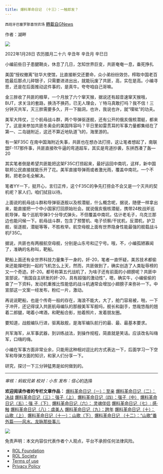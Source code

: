 ```yaml
---
title: 爆料革命日记 （十三）：一触即发？
---
```

`西班牙巴塞罗那喜悦农场` [轉載自GNews](https://gnews.org/zh-hans/1943095/)

作者：湖畔

![](https://assets.gnews.org/wp-content/uploads/2022/02/tempsnip02-2.png)

2022年1月28日 农历腊月二十六 辛丑年 辛丑月 辛巳日

小编前些日子患腱鞘炎，休息了几日，怎知世界巨变，共匪奄奄一息，垂死挣扎

美国“授权撤离”驻华大使馆，比直接断交还要命，众小弟纷纷效仿，榨取中国老百姓最后那点儿碎银子，只需要进进出出，就能玩废了共匪，高，实在是高。小编寻思，还是在后面推动这件事的，是真牛。夸夸咱自己哥嘛。

金三胖收了共匪的粮草，一个月放了六个窜天猴，据说还有超音速窜天猴哦，BUT，求关注的套路，换汤不换药，已无人理会，丫特马真敢打吗？我不信！三分钟灭共军，灭三胖需要多久，开一下脑洞，也许，我说也许，就“噗呲”的功夫。

美军大阵仗，三个航母战斗群，两个导弹驱逐舰，还有公开的俄亥俄核潜艇，都来了。这是来参加共匪冬奥会的美国阵容吗？平日里如雷贯耳的军事力量都集结在了第一、二岛链附近，这还不算近地轨道飞的，海里游的。

有一架F35C 在南中国海附近失事，共匪也在想办法打捞，这让笔者想起了，南联盟F-117那件事，共匪直接吹牛逼的弯道超车，其实是弯道抄袭，东拼西凑了轰—20

其实笔者倒是希望共匪能把这架F35C打捞起来，最好运回中南坑，这样，新中国联邦公民直接就能乐开了花。美军直接导弹雨或者激光雨，覆盖中南坑，一个不剩，把老杂毛全解决。

笔者YY一下，挺开心，言归正传，这个F35C的争先打捞会不会又是一个灭共的契机呢？家人们，咱们拭目以待。

上面说的航母战斗群和导弹驱逐舰以及核潜艇，什么概念呢，据说，随便一样拿出来，能直接把一个中小国家打回原始社会。就说俄亥俄核潜艇，携带24枚战斧巡航导弹，每个巡航导弹3个分导式弹头，不但覆盖中南坑，估计老毛子，乌克兰那边也能问候一下。航母战斗群，包含了预警机、电子侦察/干扰机，反潜机，护卫舰，驱逐舰，潜艇等等，不胜枚举。航空母舰上面有世界隐身性能最强的舰载战斗机F35C。

据说，共匪也有两艘航空母舰，分别是山东号和辽宁号。哦，不，小编孤陋寡闻了，准确的名称叫，靶船。

靶船上面还有全世界科技力量集于一身的，奸-20，笔者一直怀疑，美苏技术都偷来还能撺吧到一起的飞机怎么上天，然而，共匪做到了，确实创造了人类耻辱榜的又一个奇迹。奸-20。都号称第五代战机了，为啥子还有前面的小翅膀呢？共匪中宣部说，“我国自主研发的奸-20，具有超强的激动性”，嗯，确实牛，小编偷偷的查了一下资料，发动机重推比性能低的战斗机通常会增加小翅膀子来弥补一下。中宣部这一文案一经发布，粉红一片，激动。

再说说靶船，也是个传奇一般的存在，海浪不能大，大了，舱门容易被，啪，一下子冲开，还记得误入共匪航母编队的那艘美军军舰吗，舰长和副手，悠哉悠哉的翘着二郎腿，喝着小啤酒，和靶船合影，拍着照片，发着朋友圈。

要知道，战舰编队行进，驱离敌舰，是海军编队航行的最、最、最基本要求。

共军海军，从军事武器，到训练战法，到操作规程，简直就是笑话。应该改名叫嗨军，口嗨的嗨。

小编在军事方面非常业余，只能用这种相对逗比的方式表达一下，后面学习一下空军和导弹方面的知识，和家人们分享一下。

研究，探讨一下三分钟猛男是如何做到的。

* * *

*审核：蚂蚁兄弟*
*校对：小东*
*发布：信心*的选择

**欢迎阅读作者的专栏文章作品：**
[爆料革命日记（一）：至亲](https://gnews.org/zh-hans/1735878/)
[爆料革命日记（二）：决战](https://gnews.org/zh-hans/1735900/)
[爆料革命日记（三）：强子（上）](https://gnews.org/zh-hans/1736599/)
[爆料革命日记（四）：强子（中）](https://gnews.org/zh-hans/1744190/)
[爆料革命日记（五）：强 子（下）](https://gnews.org/wp-admin/post.php?post=1749842&amp;action=edit&amp;lang=zh-hans)
[爆料革命日记（六）： 灵魂伴侣](https://gnews.org/zh-hans/1755021/)
[爆料革命日记（七）: 感·触](https://gnews.org/zh-hans/1848603/)
[爆料革命日记（八）：虞美人](https://gnews.org/zh-hans/1784396/)
[爆料革命日记（九）：跨年](https://gnews.org/zh-hans/1816406/)
[爆料革命日记（十）：山歌（上）](https://gnews.org/zh-hans/1848603/)
[爆料革命日记（十一）：山歌（下）](https://gnews.org/zh-hans/1856311/)
[爆料革命日记 （十二）：“山歌”番外篇——风水、龙脉那些事儿](https://gnews.org/zh-hans/1856339/)

![](https://assets.gnews.org/wp-content/uploads/2022/02/GNEWS_CH.-1-3-1.jpeg)



 

免责声明：本文内容仅代表作者个人观点，平台不承担任何法律风险。

- [ROL Foundation](https://rolfoundation.org/)
- [ROL Society](https://rolsociety.org/)
- [Terms of use](https://gnews.org/terms-of-use-3/)
- [Privacy Policy](https://gnews.org/privacy-policy/)
